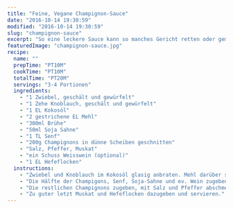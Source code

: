 ```yaml
---
title: "Feine, Vegane Champignon-Sauce"
date: "2016-10-14 19:30:59"
modified: "2016-10-14 19:30:59"
slug: "champignon-sauce"
excerpt: "So eine leckere Sauce kann so manches Gericht retten oder gemeinsam mit Pasta oder Gnocchi ein schnelles Essen ergeben."
featuredImage: "champignon-sauce.jpg"
recipe:
  name: ""
  prepTime: "PT10M"
  cookTime: "PT10M"
  totalTime: "PT20M"
  servings: "3-4 Portionen"
  ingredients:
    - "1 Zwiebel, geschält und gewürfelt"
    - "1 Zehe Knoblauch, geschält und gewürfelt"
    - "1 EL Kokosöl"
    - "2 gestrichene EL Mehl"
    - "300ml Brühe"
    - "50ml Soja Sahne"
    - "1 TL Senf"
    - "200g Champignons in dünne Scheiben geschnitten"
    - "Salz, Pfeffer, Muskat"
    - "ein Schuss Weisswein (optional)"
    - "1 EL Hefeflocken"
  instructions:
    - "Zwiebel und Knoblauch im Kokosöl glasig anbraten. Mehl darüber streuen und mit Brühe ablöschen und gut verrühren."
    - "Die Hälfte der Champigons, Senf, Soja-Sahne und ev. Wein zugeben. Für 5min köcheln lassen und dann mit dem Pürierstab zu einer feinen Sauce verarbeiten."
    - "Die restlichen Champignons zugeben, mit Salz und Pfeffer abschmecken und noch mal für 5min köcheln lassen."
    - "Zu guter letzt Muskat und Hefeflocken dazugeben und servieren."
---
```


